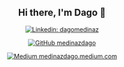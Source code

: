 <div align="center">
<h2> Hi there, I'm Dago 👋 </h2>

[![Linkedin: dagomedinaz](https://img.shields.io/badge/-medinazdago-blue?style=flat-square&logo=Linkedin&logoColor=white&link=https://www.linkedin.com/in/dagomedinaz/)](https://www.linkedin.com/in/dagomedinaz/)
  
[![GitHub medinazdago](https://img.shields.io/github/followers/medinazdago?label=follow&style=social)](https://github.com/medinazdago)
  
[![Medium medinazdago.medium.com](https://img.shields.io/badge/-medinazdago-blue?style=flat-square&logo=Medium&logoColor=white&link=https://medinazdago.medium.com)](https://medinazdago.medium.com)
  
</div>
